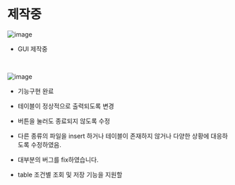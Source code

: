 # 제작중

![image](https://user-images.githubusercontent.com/110883172/205233869-1e34d822-de00-497f-93fb-7fe70b0f70d1.png)

- GUI 제작중

</br>

![image](https://user-images.githubusercontent.com/110883172/205330306-20bec522-31b8-4b09-8042-69e62385e14c.png)
</br>
- 기능구현 완료

- 테이블이 정상적으로 출력되도록 변경

- 버튼을 눌러도 종료되지 않도록 수정

- 다른 종류의 파일을 insert 하거나 테이블이 존재하지 않거나 다양한 상황에 대응하도록 수정하였음. 

- 대부분의 버그를 fix하였습니다.

- table 조건별 조회 및 저장 기능을 지원할 


